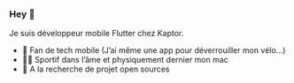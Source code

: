 ### Hey 👋

Je suis développeur mobile Flutter chez Kaptor.

- 🤩 Fan de tech mobile (J’ai même une app pour déverrouiller mon vélo…)
- 🏋️‍♀️ Sportif dans l’âme et physiquement dernier mon mac
- 🧐 A la recherche de projet open sources
